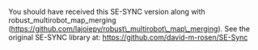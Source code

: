 You should have received this SE-SYNC version along with robust\_multirobot\_map\_merging (https://github.com/lajoiepy/robust\_multirobot\_map\_merging).
See the original SE-SYNC library at: https://github.com/david-m-rosen/SE-Sync
